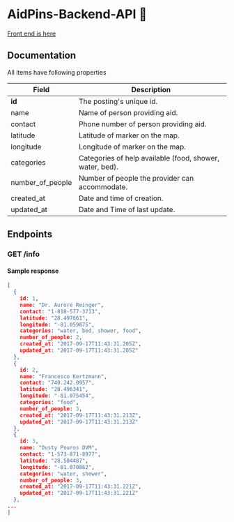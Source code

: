 # AidPins-Backend-API :round_pushpin:

[Front end is here](https://github.com/rnose512/LifePins-Frontend)

## Documentation

All items have following properties

Field | Description
------|------------
**id** | The posting's unique id.
name | Name of person providing aid.
contact | Phone number of person providing aid.
latitude | Latitude of marker on the map.
longitude | Longitude of marker on the map.
categories | Categories of help available (food, shower, water, bed).
number_of_people | Number of people the provider can accommodate.
created_at | Date and time of creation.
updated_at | Date and Time of last update.


## Endpoints

### GET /info

#### Sample response
```JSON
[
  {
    id: 1,
    name: "Dr. Aurore Reinger",
    contact: "1-818-577-3713",
    latitude: "28.497661",
    longitude: "-81.059875",
    categories: "water, bed, shower, food",
    number_of_people: 2,
    created_at: "2017-09-17T11:43:31.205Z",
    updated_at: "2017-09-17T11:43:31.205Z"
  },
  {
    id: 2,
    name: "Francesco Kertzmann",
    contact: "740.242.0957",
    latitude: "28.496341",
    longitude: "-81.075454",
    categories: "food",
    number_of_people: 3,
    created_at: "2017-09-17T11:43:31.213Z",
    updated_at: "2017-09-17T11:43:31.213Z"
  },
  {
    id: 3,
    name: "Dusty Pouros DVM",
    contact: "1-573-871-8977",
    latitude: "28.504487",
    longitude: "-81.070862",
    categories: "water, shower",
    number_of_people: 3,
    created_at: "2017-09-17T11:43:31.221Z",
    updated_at: "2017-09-17T11:43:31.221Z"
  },
...
]
```

